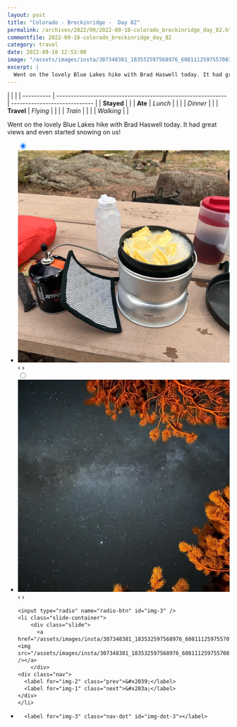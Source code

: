 ```yaml
---
layout: post
title: "Colorado - Breckinridge -  Day 82"
permalink: /archives/2022/09/2022-09-18-colorado_breckinridge_day_82.html
commentfile: 2022-09-18-colorado_breckinridge_day_82
category: travel
date: 2022-09-18 12:53:00
image: "/assets/images/insta/307348381_183532597568976_6081112597557083672_n_17949361817058386.jpg"
excerpt: |
  Went on the lovely Blue Lakes hike with Brad Haswell today. It had great views and even started snowing on us!
---
```


|            |                                                              |
| ---------- | ------------------------------------------------------------ | ----------------------------- |
| **Stayed** |  |
| **Ate**    | _Lunch_                                                      |          |
|            | _Dinner_                                                     |          |
| **Travel** | _Flying_                                                     |          |
|            | _Train_                                                      |          |
|            | _Walking_                                                    |          |


Went on the lovely Blue Lakes hike with Brad Haswell today. It had great views and even started snowing on us!


<ul class="slides">
    <input type="radio" name="radio-btn" id="img-1" checked="checked" />
    <li class="slide-container">
        <div class="slide">
          <a href="/assets/images/insta/307203447_172386562002632_2894292682709273337_n_18029161705402628.jpg"><img src="/assets/images/insta/307203447_172386562002632_2894292682709273337_n_18029161705402628.jpg" /></a>
        </div>
    <div class="nav">
      <label for="img-3" class="prev">&#x2039;</label>
      <label for="img-2" class="next">&#x203a;</label>
    </div>
    </li>
        <input type="radio" name="radio-btn" id="img-2"  />
    <li class="slide-container">
        <div class="slide">
          <a href="/assets/images/insta/307261469_835424870815196_4655613573158092940_n_17963257156899290.jpg"><img src="/assets/images/insta/307261469_835424870815196_4655613573158092940_n_17963257156899290.jpg" /></a>
        </div>
    <div class="nav">
      <label for="img-1" class="prev">&#x2039;</label>
      <label for="img-3" class="next">&#x203a;</label>
    </div>
    </li>
    
    <input type="radio" name="radio-btn" id="img-3" />
    <li class="slide-container">
        <div class="slide">
          <a href="/assets/images/insta/307348381_183532597568976_6081112597557083672_n_17949361817058386.jpg"><img src="/assets/images/insta/307348381_183532597568976_6081112597557083672_n_17949361817058386.jpg" /></a>
        </div>
    <div class="nav">
      <label for="img-2" class="prev">&#x2039;</label>
      <label for="img-1" class="next">&#x203a;</label>
    </div>
    </li>
			
<li class="nav-dots">
      <label for="img-1" class="nav-dot" id="img-dot-1"></label>
      <label for="img-2" class="nav-dot" id="img-dot-2"></label>

      <label for="img-3" class="nav-dot" id="img-dot-3"></label>

</li>
</ul>        
             

		